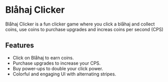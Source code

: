 # Blåhaj Clicker

Blåhaj Clicker is a fun clicker game where you click a blåhaj and collect coins, use coins to purchase upgrades and increas coins per second (CPS)

## Features
- Click on Blåhaj to earn coins.
- Purchase upgrades to increase your CPS.
- Buy power-ups to double your click power.
- Colorful and engaging UI with alternating stripes.